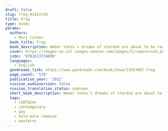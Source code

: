 ```yaml
---
draft: false
slug: frog-031bfc93
title: Frog
type: books
params:
  authors:
    - Mary Calmes
  book_title: Frog
  book_description: Weber Yates's dreams of stardom are about to be reduced to a ranch hand's job in Texas, and his one relationship is with a guy so far out of his league he might as well be on the moon. Or at least in San Francisco, where Weber stops to see him one last time before settling down to the humble, lonely life he figures a frog like him has coming.Cyrus Benning is a successful neurosurgeon, so details are never lost on him. He spotted the prince in a broken-down bull rider's clothing from day one. But watching Weber walk out on him keeps getting harder, and he's not sure how much more his heart can take. Now Cyrus has one last chance to prove to Weber that it's not Weber's job that makes him Cyrus's perfect man, it's Weber himself. With the help of his sister's newly broken family, he's ready to show Weber that the home the man's been searching for has always been right there, with him. Cyrus might have laid down an ultimatum once, but now it's turned into a vow-he's never going to let Weber out of his life again.
  cover: https://images-na.ssl-images-amazon.com/images/S/compressed.photo.goodreads.com/books/1332881683i/13563087.jpg
  isbn: '9781613724699'
  languages:
    - English
  goodreads_link: https://www.goodreads.com/book/show/13563087-frog
  page_count: '178'
  publication_year: '2012'
  russian_audioversion: false
  russian_translation_status: unknown
  short_book_description: Weber Yates's dreams of stardom are about to be reduced to a ranch hand's job in Texas, and his one relationship is with a guy so far out of his league he might as well be on the moon. Or at least...
  tags:
    - LGBTQIA+
    - contemporary
    - gay
    - male-male romance
    - westerns
---
```


